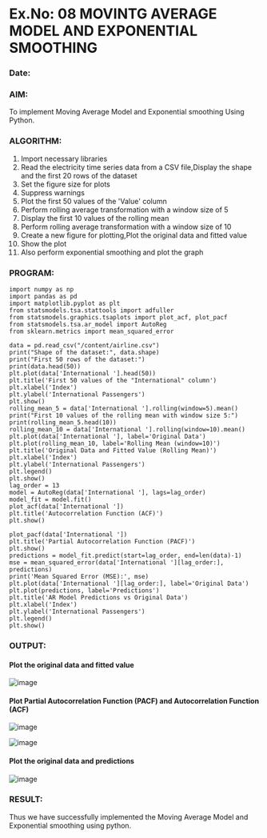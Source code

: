 # Ex.No: 08     MOVINTG AVERAGE MODEL AND EXPONENTIAL SMOOTHING
### Date: 
### AIM:
To implement Moving Average Model and Exponential smoothing Using Python.
### ALGORITHM:
1. Import necessary libraries
2. Read the electricity time series data from a CSV file,Display the shape and the first 20 rows of
the dataset
3. Set the figure size for plots
4. Suppress warnings
5. Plot the first 50 values of the 'Value' column
6. Perform rolling average transformation with a window size of 5
7. Display the first 10 values of the rolling mean
8. Perform rolling average transformation with a window size of 10
9. Create a new figure for plotting,Plot the original data and fitted value
10. Show the plot
11. Also perform exponential smoothing and plot the graph
### PROGRAM:
```
import numpy as np
import pandas as pd
import matplotlib.pyplot as plt
from statsmodels.tsa.stattools import adfuller
from statsmodels.graphics.tsaplots import plot_acf, plot_pacf
from statsmodels.tsa.ar_model import AutoReg
from sklearn.metrics import mean_squared_error
```
```
data = pd.read_csv("/content/airline.csv")
print("Shape of the dataset:", data.shape)
print("First 50 rows of the dataset:")
print(data.head(50))
plt.plot(data['International '].head(50))
plt.title('First 50 values of the "International" column')
plt.xlabel('Index')
plt.ylabel('International Passengers')
plt.show()
rolling_mean_5 = data['International '].rolling(window=5).mean()
print("First 10 values of the rolling mean with window size 5:")
print(rolling_mean_5.head(10))
rolling_mean_10 = data['International '].rolling(window=10).mean()
plt.plot(data['International '], label='Original Data')
plt.plot(rolling_mean_10, label='Rolling Mean (window=10)')
plt.title('Original Data and Fitted Value (Rolling Mean)')
plt.xlabel('Index')
plt.ylabel('International Passengers')
plt.legend()
plt.show()
lag_order = 13
model = AutoReg(data['International '], lags=lag_order)
model_fit = model.fit()
plot_acf(data['International '])
plt.title('Autocorrelation Function (ACF)')
plt.show()

plot_pacf(data['International '])
plt.title('Partial Autocorrelation Function (PACF)')
plt.show()
predictions = model_fit.predict(start=lag_order, end=len(data)-1)
mse = mean_squared_error(data['International '][lag_order:], predictions)
print('Mean Squared Error (MSE):', mse)
plt.plot(data['International '][lag_order:], label='Original Data')
plt.plot(predictions, label='Predictions')
plt.title('AR Model Predictions vs Original Data')
plt.xlabel('Index')
plt.ylabel('International Passengers')
plt.legend()
plt.show()
```
### OUTPUT:

#### Plot the original data and fitted value
![image](https://github.com/Yamunaasri/TSA_EXP8/assets/115707860/29d67fc1-b8fc-4ae8-8309-270e40b0d51e)
#### Plot Partial Autocorrelation Function (PACF) and Autocorrelation Function (ACF)
![image](https://github.com/Yamunaasri/TSA_EXP8/assets/115707860/e08dc041-fb20-4b92-a018-2788f6db34af)

![image](https://github.com/Yamunaasri/TSA_EXP8/assets/115707860/31f0f98e-6d92-4b3a-8c2c-454070acc95f)

#### Plot the original data and predictions
![image](https://github.com/Yamunaasri/TSA_EXP8/assets/115707860/3c0c9eda-65ef-4c89-b84a-f992df4bbd5a)

### RESULT:
Thus we have successfully implemented the Moving Average Model and Exponential smoothing using python.
